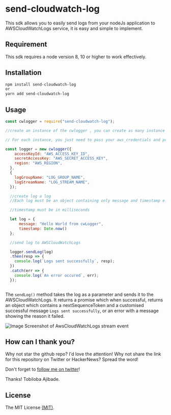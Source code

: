 # send-cloudwatch-log
This sdk allows you to easily send logs from your nodeJs application to AWSCloudWatchLogs service, it is easy and simple to implement.


## Requirement

This sdk requires a node version 8, 10 or higher to work effectively.

## Installation 

```bash
npm install send-cloudwatch-log
or 
yarn add send-cloudwatch-log
```

## Usage 


```js
const cwlogger = require("send-cloudwatch-log");

//create an instance of the cwlogger , you can create as many instance as you want.

// For each instance, you just need to pass your aws_credentials and provide the logGroupName and logStreamName. See the example below:

const logger = new cwlogger({
    accessKeyId: "AWS_ACCESS_KEY_ID",
    secretAccessKey: "AWS_SECRET_ACCESS_KEY",
    region: "AWS_REGION",
  },
  {
    logGroupName: "LOG_GROUP_NAME",
    logStreamName: "LOG_STREAM_NAME",
  });

  //create log a log
  //Each log must be an object containing only message and timestamp e.g {message: "STRING", timestamp: number}.

  //timestamp must be in milliseconds   

  let log = {
      message: "Hello World from cwLogger",
      timestamp: Date.now()
  };

  //send log to AWSCloudWatchLogs

  logger.sendLog(log)
  .then(resp => {
    console.log(`Logs sent successfully`, resp);
  })
  .catch(err => {
    console.log(`An error occured`, err);
  });



```

The `sendLog()` method takes the log as a parameter and sends it to the AWSCloudWatchLogs. It returns a promise which when successful, returns an object which contains a nextSequenceToken and a customised successful message `Logs sent successfully`, or an error with a message showing the reason it failed.

![Image Screenshot of AwsCloudWatchLogs stream event](https://res.cloudinary.com/dahn8uiyc/image/upload/v1642677223/logger_baqit9.png)

## How can I thank you?

Why not star the github repo? I'd love the attention! Why not share the link for this repository on Twitter or HackerNews? Spread the word!

Don't forget to [follow me on twitter](https://twitter.com/bigg_aji)!

Thanks!
Tobiloba Ajibade.

## License
The MIT License [(MIT)]("https://mit-license.org/).

